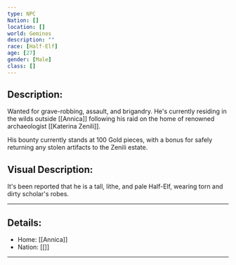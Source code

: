 ```yaml
---
type: NPC
Nation: []
location: []
world: Geminos
description: ""
race: [Half-Elf]
age: [27]
gender: [Male]
class: []
---
```


## Description:

Wanted for grave-robbing, assault, and brigandry. He's currently residing in the wilds outside [[Annica]] following his raid on the home of renowned archaeologist [[Katerina Zenili]].

His bounty currently stands at 100 Gold pieces, with a bonus for safely returning any stolen artifacts to the Zenili estate. 

## Visual Description:

It's been reported that he is a tall, lithe, and pale Half-Elf, wearing torn and dirty scholar's robes.

---
## Details:
- Home: [[Annica]]
- Nation: [[]]

---


